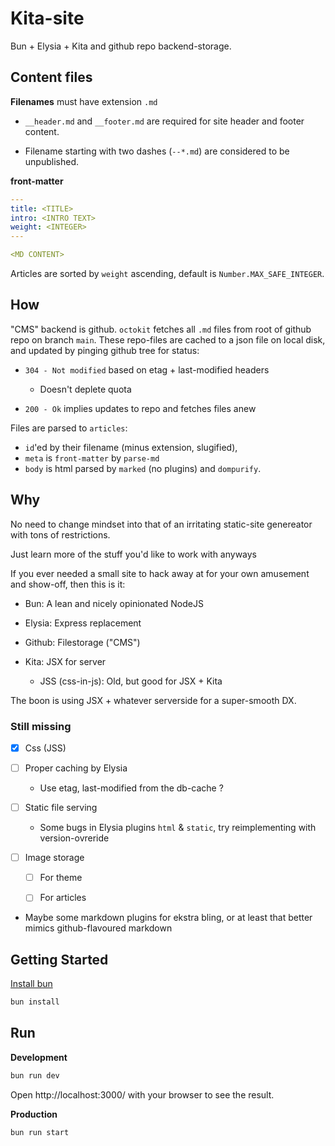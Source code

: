 # Kita-site

Bun + Elysia + Kita and github repo backend-storage.

## Content files

**Filenames** must have extension `.md`

- `__header.md` and `__footer.md` are required for site header and footer content.

- Filename starting with two dashes (`--*.md`) are considered to be unpublished.

**front-matter**

```yaml
---
title: <TITLE>
intro: <INTRO TEXT>
weight: <INTEGER>
---

<MD CONTENT>
```

Articles are sorted by `weight` ascending, default is `Number.MAX_SAFE_INTEGER`.

## How

"CMS" backend is github. `octokit` fetches all `.md` files from root of github repo on branch `main`.
These repo-files are cached to a json file on local disk, and updated by pinging github tree for status:

- `304 - Not modified` based on etag + last-modified headers

    -  Doesn't deplete quota

- `200 - Ok` implies updates to repo and fetches files anew

Files are parsed to `articles`:

- `id`'ed by their filename (minus extension, slugified), 
- `meta` is `front-matter` by `parse-md`
- `body` is html parsed by `marked` (no plugins) and `dompurify`.

## Why

No need to change mindset into that of an irritating static-site genereator with tons of restrictions. 

Just learn more of the stuff you'd like to work with anyways

If you ever needed a small site to hack away at for your own amusement and show-off, then this is it:

- Bun: A lean and nicely opinionated NodeJS

- Elysia: Express replacement

- Github: Filestorage ("CMS")

- Kita: JSX for server

    - JSS (css-in-js): Old, but good for JSX + Kita

The boon is using JSX + whatever serverside for a super-smooth DX.

### Still missing

- [X] Css (JSS)

- [ ] Proper caching by Elysia

    - Use etag, last-modified from the db-cache ?

- [ ] Static file serving

    - Some bugs in Elysia plugins `html` & `static`, try reimplementing with version-ovreride

- [ ] Image storage 

    - [ ] For theme

    - [ ] For articles

- Maybe some markdown plugins for ekstra bling, or at least that better mimics github-flavoured markdown


## Getting Started

[Install bun](https://bun.sh/docs/installation)

```bash
bun install 
```


## Run

**Development**

```bash
bun run dev
```

Open http://localhost:3000/ with your browser to see the result.

**Production**

```bash
bun run start
```
